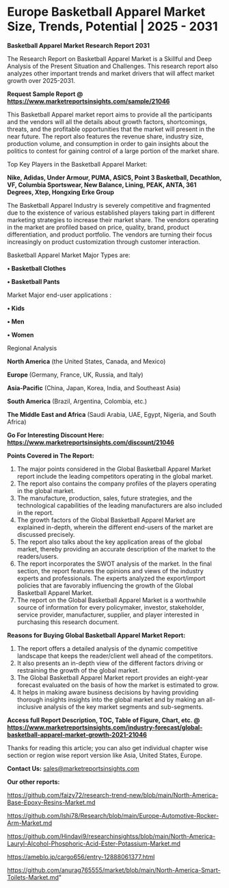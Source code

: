 # Europe Basketball Apparel Market Size, Trends, Potential | 2025 - 2031

<strong>Basketball Apparel Market Research Report 2031</strong>

The Research Report on Basketball Apparel Market is a Skillful and Deep Analysis of the Present Situation and Challenges. This research report also analyzes other important trends and market drivers that will affect market growth over 2025-2031.

<strong>Request Sample Report @ <a href=https://www.marketreportsinsights.com/sample/21046>https://www.marketreportsinsights.com/sample/21046</a></strong>

This Basketball Apparel market report aims to provide all the participants and the vendors will all the details about growth factors, shortcomings, threats, and the profitable opportunities that the market will present in the near future. The report also features the revenue share, industry size, production volume, and consumption in order to gain insights about the politics to contest for gaining control of a large portion of the market share.

Top Key Players in the Basketball Apparel Market:

<strong>Nike, Adidas, Under Armour, PUMA, ASICS, Point 3 Basketball, Decathlon, VF, Columbia Sportswear, New Balance, Lining, PEAK, ANTA, 361 Degrees, Xtep, Hongxing Erke Group</strong>

The Basketball Apparel Industry is severely competitive and fragmented due to the existence of various established players taking part in different marketing strategies to increase their market share. The vendors operating in the market are profiled based on price, quality, brand, product differentiation, and product portfolio. The vendors are turning their focus increasingly on product customization through customer interaction.

Basketball Apparel Market Major Types are:

<strong>• Basketball Clothes

• Basketball Pants</strong>

Market Major end-user applications :

<strong>• Kids

• Men

• Women</strong>

Regional Analysis

</u><strong><b>North America</b></strong> (the United States, Canada, and Mexico)

<strong><b>Europe </b></strong>(Germany, France, UK, Russia, and Italy)

<strong><b>Asia-Pacific</b></strong> (China, Japan, Korea, India, and Southeast Asia)

<strong><b>South America</b></strong> (Brazil, Argentina, Colombia, etc.)

<strong><b>The Middle East and Africa</b></strong> (Saudi Arabia, UAE, Egypt, Nigeria, and South Africa)

<strong>Go For Interesting Discount Here: <a href=https://www.marketreportsinsights.com/discount/21046>https://www.marketreportsinsights.com/discount/21046</a></strong>

<strong>Points Covered in The Report:</strong>
<ol>
  <li>The major points considered in the Global Basketball Apparel Market report include the leading competitors operating in the global market.</li>
  <li>The report also contains the company profiles of the players operating in the global market.</li>
  <li>The manufacture, production, sales, future strategies, and the technological capabilities of the leading manufacturers are also included in the report.</li>
  <li>The growth factors of the Global Basketball Apparel Market are explained in-depth, wherein the different end-users of the market are discussed precisely.</li>
  <li>The report also talks about the key application areas of the global market, thereby providing an accurate description of the market to the readers/users.</li>
  <li>The report incorporates the SWOT analysis of the market. In the final section, the report features the opinions and views of the industry experts and professionals. The experts analyzed the export/import policies that are favorably influencing the growth of the Global Basketball Apparel Market.</li>
  <li>The report on the Global Basketball Apparel Market is a worthwhile source of information for every policymaker, investor, stakeholder, service provider, manufacturer, supplier, and player interested in purchasing this research document.</li>
</ol>
<strong>Reasons for Buying Global Basketball Apparel Market Report:</strong>

<ol>
  <li>The report offers a detailed analysis of the dynamic competitive landscape that keeps the reader/client well ahead of the competitors.</li>
  <li>It also presents an in-depth view of the different factors driving or restraining the growth of the global market.</li>
  <li>The Global Basketball Apparel Market report provides an eight-year forecast evaluated on the basis of how the market is estimated to grow.</li>
  <li>It helps in making aware business decisions by having providing thorough insights insights into the global market and by making an all-inclusive analysis of the key market segments and sub-segments.</li>
</ol>
<strong>Access full Report Description, TOC, Table of Figure, Chart, etc. @ <a href=https://www.marketreportsinsights.com/industry-forecast/global-basketball-apparel-market-growth-2021-21046>https://www.marketreportsinsights.com/industry-forecast/global-basketball-apparel-market-growth-2021-21046</a></strong>


Thanks for reading this article; you can also get individual chapter wise section or region wise report version like Asia, United States, Europe.

<strong>Contact Us:</strong>
sales@marketreportsinsights.com

<strong>Our other reports:</strong>

<a href=https://github.com/faizy72/research-trend-new/blob/main/North-America-Base-Epoxy-Resins-Market.md>https://github.com/faizy72/research-trend-new/blob/main/North-America-Base-Epoxy-Resins-Market.md</a>

<a href=https://github.com/Ishi78/Research/blob/main/Europe-Automotive-Rocker-Arm-Market.md>https://github.com/Ishi78/Research/blob/main/Europe-Automotive-Rocker-Arm-Market.md</a>

<a href=https://github.com/Hindavi9/researchinsightss/blob/main/North-America-Lauryl-Alcohol-Phosphoric-Acid-Ester-Potassium-Market.md>https://github.com/Hindavi9/researchinsightss/blob/main/North-America-Lauryl-Alcohol-Phosphoric-Acid-Ester-Potassium-Market.md</a>

<a href=https://ameblo.jp/cargo656/entry-12888061377.html>https://ameblo.jp/cargo656/entry-12888061377.html</a>

<a href=https://github.com/anurag765555/market/blob/main/North-America-Smart-Toilets-Market.md>https://github.com/anurag765555/market/blob/main/North-America-Smart-Toilets-Market.md</a>"
